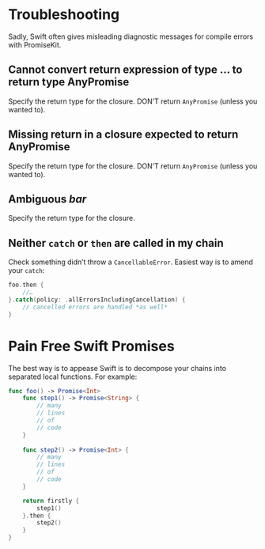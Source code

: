 # Troubleshooting

Sadly, Swift often gives misleading diagnostic messages for compile errors with
PromiseKit.

## Cannot convert return expression of type … to return type AnyPromise

Specify the return type for the closure. DON’T return `AnyPromise` (unless you
wanted to).

## Missing return in a closure expected to return AnyPromise

Specify the return type for the closure. DON’T return `AnyPromise` (unless you
wanted to).

## Ambiguous *bar*

Specify the return type for the closure.

## Neither `catch` or `then` are called in my chain

Check something didn’t throw a `CancellableError`. Easiest way is to amend your
`catch`:

```swift
foo.then {
    //…
}.catch(policy: .allErrorsIncludingCancellation) {
    // cancelled errors are handled *as well*
}
```


# Pain Free Swift Promises

The best way is to appease Swift is to decompose your chains into separated
local functions. For example:

```swift
func foo() -> Promise<Int>
    func step1() -> Promise<String> {
        // many
        // lines
        // of
        // code
    }
    
    func step2() -> Promise<Int> {
        // many
        // lines
        // of
        // code
    }

    return firstly {
        step1()
    }.then {
        step2()
    }
}
```
